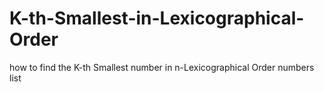 # K-th-Smallest-in-Lexicographical-Order
how to find the K-th Smallest number in n-Lexicographical Order numbers list
